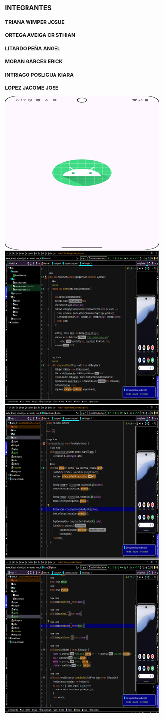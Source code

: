 ## INTEGRANTES ##
### TRIANA WIMPER JOSUE ###
### ORTEGA AVEIGA CRISTHIAN ###
### LITARDO PEÑA ANGEL  ###
### MORAN GARCES ERICK ###
### INTRIAGO POSLIGUA KIARA ###
### LOPEZ JACOME JOSE ###
<img src="cap1.png" width= "500" height="500">
<img src="cap2.PNG" width= "500" height="500">
<img src="cap4.PNG" width= "500" height="500">
<img src="cap5.PNG" width= "500" height="500">
